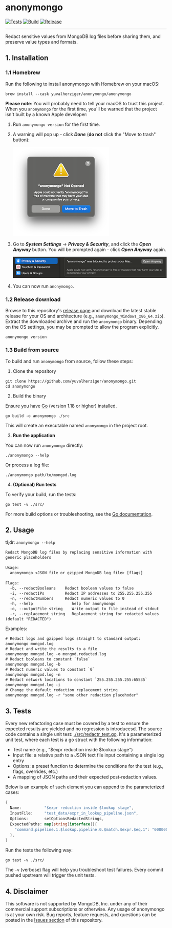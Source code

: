 # anonymongo

[![Tests](https://github.com/yuvalherziger/anonymongo/actions/workflows/test.yml/badge.svg)](https://github.com/yuvalherziger/anonymongo/actions/workflows/test.yml)
[![Build](https://github.com/yuvalherziger/anonymongo/actions/workflows/release.yml/badge.svg)](https://github.com/yuvalherziger/anonymongo/actions/workflows/release.yml)
[![Release](https://img.shields.io/github/v/release/yuvalherziger/anonymongo?label=release)](https://github.com/yuvalherziger/anonymongo/releases)

---

Redact sensitive values from MongoDB log files before sharing them, and preserve value types and formats.

## 1. Installation

### 1.1 Homebrew

Run the following to install anonymongo with Homebrew on your macOS:

```shell
brew install --cask yuvalherziger/anonymongo/anonymongo
```

**Please note**: You will probably need to tell your macOS to trust
this project. When you `anonymongo` for the first time, you'll be warned that the project
isn't built by a known Apple developer:

1. Run `anonymongo version` for the first time.
2. A warning will pop up - click ***Done*** (**do not** click the "Move to trash" button):
   
   ![Click "Done" in the security warning dialog](docs/images/click-done.png)

3. Go to ***System Settings*** -> ***Privacy & Security***, and click the ***Open Anyway*** button. You will be prompted again - click
   ***Open Anyway*** again.

   ![Click "Open Anyway" in the security warning dialog](docs/images/privacy-settings.png)

4. You can now run `anonymongo`.

### 1.2 Release download

Browse to this repository's [release page](https://github.com/yuvalherziger/anonymongo/releases) and
download the latest stable release for your OS and architecture (e.g., `anonymongo_Windows_x86_64.zip`).
Extract the downloaded archive and run the `anonymongo` binary. Depending on the OS settings, you may be
prompted to allow the program explicitly.

```shell
anonymongo version
```

### 1.3 Build from source

To build and run `anonymongo` from source, follow these steps:

1. Clone the repository

  ```shell
  git clone https://github.com/yuvalherziger/anonymongo.git
  cd anonymongo
  ```

2. Build the binary

  Ensure you have [Go](https://golang.org/dl/) (version 1.18 or higher) installed.

  ```shell
  go build -o anonymongo ./src
  ```

  This will create an executable named `anonymongo` in the project root.

3. **Run the application**

  You can now run `anonymongo` directly:

  ```shell
  ./anonymongo --help
  ```

  Or process a log file:

  ```shell
  ./anonymongo path/to/mongod.log
  ```

4. **(Optional) Run tests**

  To verify your build, run the tests:

  ```shell
  go test -v ./src/
  ```

For more build options or troubleshooting, see the [Go documentation](https://golang.org/doc/).

## 2. Usage

tl;dr: `anonymongo --help`

```
Redact MongoDB log files by replacing sensitive information with generic placeholders

Usage:
  anonymongo <JSON file or gzipped MongoDB log file> [flags] 

Flags:
  -b, --redactBooleans    Redact boolean values to false
  -i, --redactIPs         Redact IP addresses to 255.255.255.255
  -n, --redactNumbers     Redact numeric values to 0
  -h, --help                 help for anonymongo
  -o, --outputFile string    Write output to file instead of stdout
  -r, --replacement string   Replacement string for redacted values (default "REDACTED")
```

Examples:


```shell
# Redact logs and gzipped logs straight to standard output:
anonymongo mongod.log
# Redact and write the results to a file
anonymongo mongod.log -o mongod.redacted.log
# Redact booleans to constant `false`
anonymongo mongod.log -b
# Redact numeric values to constant `0`
anonymongo mongod.log -n
# Redact network locations to constant `255.255.255.255:65535`
anonymongo mongod.log -i
# Change the default redaction replacement string
anonymongo mongod.log -r "some other redaction placehoder"
```

## 3. Tests

Every new refactoring case must be covered by a test to ensure the expected results are yielded and no
regression is introducesd. The source code contains a single unit test: [./src/redactr_test.go](./src/redactr_test.go).
It's a parameterized unit test, where each test is a go struct with the following information:

* Test name (e.g., "$expr reduction inside $lookup stage")
* Input file: a relative path to a JSON text file input containing a single log entry
* Options: a preset function to determine the conditions for the test (e.g., flags, overrides, etc.)
* A mapping of JSON paths and their expected post-redaction values.

Below is an example of such element you can append to the parameterized cases:

```go
{
  Name:          "$expr reduction inside $lookup stage",
  InputFile:     "test_data/expr_in_lookup_pipeline.json",
  Options:       setOptionsRedactedStrings,
  ExpectedPaths: map[string]interface{}{
    "command.pipeline.1.$lookup.pipeline.0.$match.$expr.$eq.1": "000000000000000000000000",
  },
}
```

Run the tests the following way:

```shell
go test -v ./src/
```

The `-v` (verbose) flag will help you troubleshoot test failures. Every commit pushed upstream will trigger the unit tests.

## 4. Disclaimer

This software is not supported by MongoDB, Inc. under any of their commercial support subscriptions or otherwise.
Any usage of anonymongo is at your own risk. Bug reports, feature requests, and questions can be posted in the
[Issues section](https://github.com/yuvalherziger/anonymongo/issues) of this repository.
